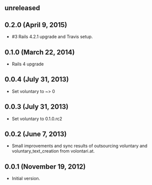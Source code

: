 ## unreleased ##

## 0.2.0 (April 9, 2015) ##

*   #3 Rails 4.2.1 upgrade and Travis setup.

## 0.1.0 (March 22, 2014) ##

*   Rails 4 upgrade

## 0.0.4 (July 31, 2013) ##

*   Set voluntary to ~> 0

## 0.0.3 (July 31, 2013) ##

*   Set voluntary to 0.1.0.rc2

## 0.0.2 (June 7, 2013) ##

*   Small improvements and sync results of outsourcing voluntary and voluntary_text_creation from volontari.at.

## 0.0.1 (November 19, 2012) ##

*   Initial version.